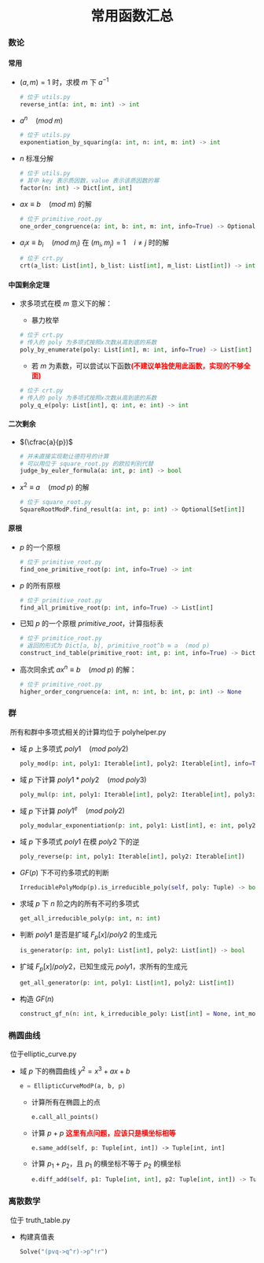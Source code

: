 <h1 style="text-align: center;">
    常用函数汇总
</h1>

### 数论



#### 常用

- $(a, m) = 1$ 时，求模 $m$ 下 $a^{-1}$

  ```python
  # 位于 utils.py
  reverse_int(a: int, m: int) -> int
  ```

- $a^n \quad (mod \; m)$

  ```python
  # 位于 utils.py
  exponentiation_by_squaring(a: int, n: int, m: int) -> int
  ```

- $n$ 标准分解

  ```python
  # 位于 utils.py
  # 其中 key 表示质因数，value 表示该质因数的幂
  factor(n: int) -> Dict[int, int]
  ```

- $ax \equiv b \quad (mod \; m)$ 的解

  ```python
  # 位于 primitive_root.py
  one_order_congruence(a: int, b: int, m: int, info=True) -> Optional[List[int]]
  ```

  

- $a_i x \equiv b_i \quad (mod \; m_i)$ 在 $(m_i, m_j) = 1 \quad i \ne j$ 时的解

  ```python
  # 位于 crt.py
  crt(a_list: List[int], b_list: List[int], m_list: List[int]) -> int
  ```



#### 中国剩余定理

- 求多项式在模 $m$ 意义下的解：

  - 暴力枚举

  ```python
  # 位于 crt.py
  # 传入的 poly 为多项式按照x次数从高到底的系数
  poly_by_enumerate(poly: List[int], m: int, info=True) -> List[int]
  ```

  - 若 $m$ 为素数，可以尝试以下函数<strong style="color: red;">(不建议单独使用此函数，实现的不够全面)</strong>

  ```python
  # 位于 crt.py
  # 传入的 poly 为多项式按照x次数从高到底的系数
  poly_q_e(poly: List[int], q: int, e: int) -> int
  ```



#### 二次剩余

- $(\cfrac{a}{p})$ 

  ```python
  # 并未直接实现勒让德符号的计算
  # 可以用位于 square_root.py 的欧拉判别代替
  judge_by_euler_formula(a: int, p: int) -> bool
  ```

- $x^2 \equiv a \quad (mod \;  p)$ 的解

  ```python
  # 位于 square_root.py
  SquareRootModP.find_result(a: int, p: int) -> Optional[Set[int]]
  ```



#### 原根

- $p$ 的一个原根

  ```python
  # 位于 primitive_root.py
  find_one_primitive_root(p: int, info=True) -> int
  ```

- $p$ 的所有原根

  ```python
  # 位于 primitive_root.py
  find_all_primitive_root(p: int, info=True) -> List[int]
  ```

- 已知 $p$ 的一个原根 $primitive\_root$，计算指标表

  ```python
  # 位于 primitice_root.py
  # 返回的形式为 Dict[a, b], primitive_root^b ≡ a  (mod p)
  construct_ind_table(primitive_root: int, p: int, info=True) -> Dict[int, int]
  ```

- 高次同余式 $ax^n \equiv b \quad (mod \; p)$ 的解：

  ```python
  # 位于 primitive_root.py
  higher_order_congruence(a: int, n: int, b: int, p: int) -> None
  ```



### 群

​		所有和群中多项式相关的计算均位于 polyhelper.py

- 域 $p$ 上多项式 $poly1 \quad (mod \; poly2)$

  ```python
  poly_mod(p: int, poly1: Iterable[int], poly2: Iterable[int], info=True)
  ```

- 域 $p$ 下计算 $poly1 * poly2 \quad (mod \; poly3)$

  ```python
  poly_mul(p: int, poly1: Iterable[int], poly2: Iterable[int], poly3: Iterable[int])
  ```

- 域 $p$ 下计算 $poly1^e \quad (mod \; poly2)$

  ```python
  poly_modular_exponentiation(p: int, poly1: List[int], e: int, poly2: List[int])
  ```

- 域 $p$ 下多项式 $poly1$ 在模 $poly2$ 下的逆

  ```python
  poly_reverse(p: int, poly1: Iterable[int], poly2: Iterable[int])
  ```

- $GF(p)$ 下不可约多项式的判断

  ```python
  IrreduciblePolyModp(p).is_irreducible_poly(self, poly: Tuple) -> bool
  ```

- 求域 $p$ 下 $n$ 阶之内的所有不可约多项式

  ```python
  get_all_irreducible_poly(p: int, n: int)
  ```
  
- 判断 $poly1$ 是否是扩域 $F_p[x]/poly2$ 的生成元

  ```python
  is_generator(p: int, poly1: List[int], poly2: List[int]) -> bool
  ```

- 扩域 $F_p[x]/poly2$，已知生成元 $poly1$，求所有的生成元

  ```python
  get_all_generator(p: int, poly1: List[int], poly2: List[int])
  ```

- 构造 $GF(n)$

  ```python
  construct_gf_n(n: int, k_irreducible_poly: List[int] = None, int_mode=True)
  ```

  

### 椭圆曲线

​		位于elliptic_curve.py

- 域 $p$ 下的椭圆曲线 $y^2 = x^3 + ax + b$

  ```python
  e = EllipticCurveModP(a, b, p)
  ```

  - 计算所有在椭圆上的点

    ```python
    e.call_all_points()
    ```

  - 计算 $p+p$ <strong style="color: red;">这里有点问题，应该只是横坐标相等</strong>

    ```python'
    e.same_add(self, p: Tuple[int, int]) -> Tuple[int, int]
    ```

  - 计算 $p_1 + p_2$，且 $p_1$ 的横坐标不等于 $p_2$ 的横坐标

    ```python
    e.diff_add(self, p1: Tuple[int, int], p2: Tuple[int, int]) -> Tuple[int, int]
    ```



### 离散数学

​		位于 truth_table.py

- 构建真值表

  ```python
  Solve("(pvq->q^r)->p^!r")
  ```

  

